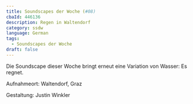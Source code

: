 ```yaml
---
title: Soundscapes der Woche (#08)
cbaId: 446136
description: Regen in Waltendorf
category: ssdw
language: German
tags:
  - Soundscapes der Woche
draft: false
---
```

Die Soundscape dieser Woche bringt erneut eine Variation von Wasser: Es regnet.
 

Aufnahmeort: Waltendorf, Graz

Gestaltung: Justin Winkler


